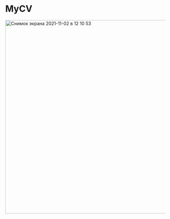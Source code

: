 # MyCV
<img width="612" alt="Снимок экрана 2021-11-02 в 12 10 53" src="https://user-images.githubusercontent.com/71637814/139818258-06843ab5-8e3d-4e8a-9d2d-6b2ca9e3b06b.png">
